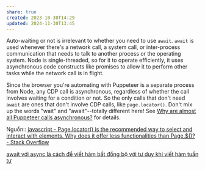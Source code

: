 ```yaml
---
share: true
created: 2023-10-30T14:29
updated: 2024-11-30T13:45
---
```

Auto-waiting or not is irrelevant to whether you need to use `await`. `await` is used whenever there's a network call, a system call, or inter-process communication that needs to talk to another process or the operating system. Node is single-threaded, so for it to operate efficiently, it uses asynchronous code constructs like promises to allow it to perform other tasks while the network call is in flight.

Since the browser you're automating with Puppeteer is a separate process from Node, any CDP call is asynchronous, regardless of whether the call involves waiting for a condition or not. So the only calls that don't need `await` are ones that don't involve CDP calls, like `page.locator()`. Don't mix up the words "wait" and "await"--totally different here! See [Why are almost all Puppeteer calls asynchronous?](https://stackoverflow.com/questions/71368256/why-are-almost-all-puppeteer-calls-asynchronous) for details.

Nguồn:: [javascript - Page.locator() is the recommended way to select and interact with elements. Why does it offer less functionalities than Page.$()? - Stack Overflow](https://stackoverflow.com/a/79210080/3416774)

[await với async là cách để viết hàm bất đồng bộ với tư duy khi viết hàm tuần tự](../../../../%E2%9C%8D%EF%B8%8FL%E1%BA%ADp%20tr%C3%ACnh/Ng%C3%B4n%20ng%E1%BB%AF/Ng%C3%B4n%20ng%E1%BB%AF%20l%E1%BA%ADp%20tr%C3%ACnh/Ng%C3%B4n%20ng%E1%BB%AF%20ki%E1%BB%83u%20%C4%91%E1%BB%99ng/JavaScript/C%C3%BA%20ph%C3%A1p/B%E1%BA%A5t%20%C4%91%E1%BB%93ng%20b%E1%BB%99/await/await%20v%E1%BB%9Bi%20async%20l%C3%A0%20c%C3%A1ch%20%C4%91%E1%BB%83%20vi%E1%BA%BFt%20h%C3%A0m%20b%E1%BA%A5t%20%C4%91%E1%BB%93ng%20b%E1%BB%99%20v%E1%BB%9Bi%20t%C6%B0%20duy%20khi%20vi%E1%BA%BFt%20h%C3%A0m%20tu%E1%BA%A7n%20t%E1%BB%B1.md)